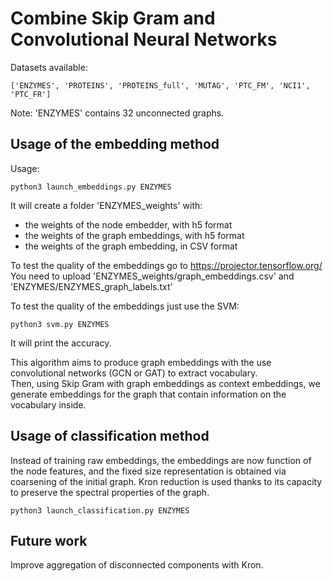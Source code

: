 # Combine Skip Gram and Convolutional Neural Networks

Datasets available:

```
['ENZYMES', 'PROTEINS', 'PROTEINS_full', 'MUTAG', 'PTC_FM', 'NCI1', 'PTC_FR']
```

Note: 'ENZYMES' contains 32 unconnected graphs.

## Usage of the embedding method

Usage:

```
python3 launch_embeddings.py ENZYMES
```

It will create a folder 'ENZYMES_weights' with:

+ the weights of the node embedder, with h5 format
+ the weights of the graph embeddings, with h5 format
+ the weights of the graph embedding, in CSV format

To test the quality of the embeddings go to https://projector.tensorflow.org/  
You need to upload 'ENZYMES\_weights/graph\_embeddings.csv' and 'ENZYMES/ENZYMES\_graph\_labels.txt'

To test the quality of the embeddings just use the SVM:

```
python3 svm.py ENZYMES
```

It will print the accuracy.

This algorithm aims to produce graph embeddings with the use convolutional networks (GCN or GAT) to extract vocabulary.  
Then, using Skip Gram with graph embeddings as context embeddings, we generate embeddings for the graph that contain information on the vocabulary inside.  

## Usage of classification method

Instead of training raw embeddings, the embeddings are now function of the node features, and the fixed size representation is obtained via coarsening of the initial graph. Kron reduction is used thanks to its capacity to preserve the spectral properties of the graph.

```
python3 launch_classification.py ENZYMES
```

## Future work

Improve aggregation of disconnected components with Kron.  
